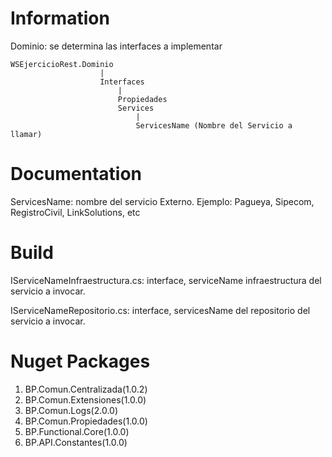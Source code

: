 # Information
Dominio: se determina las interfaces a implementar

	WSEjercicioRest.Dominio
						|
						Interfaces
							|
							Propiedades
							Services						
								|
								ServicesName (Nombre del Servicio a llamar)


# Documentation
ServicesName: nombre del servicio Externo. Ejemplo: Pagueya, Sipecom, RegistroCivil, LinkSolutions, etc


# Build 
IServiceNameInfraestructura.cs: interface, serviceName infraestructura del servicio a invocar.

IServiceNameRepositorio.cs: interface, servicesName del repositorio del servicio a invocar.


# Nuget Packages
1. BP.Comun.Centralizada(1.0.2)
2. BP.Comun.Extensiones(1.0.0)
3. BP.Comun.Logs(2.0.0)
4. BP.Comun.Propiedades(1.0.0)
5. BP.Functional.Core(1.0.0)
6. BP.API.Constantes(1.0.0)

